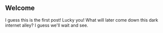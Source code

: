 ## Welcome

I guess this is the first post! Lucky you! What will later come down this dark internet alley? I guess we'll wait and see.
